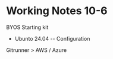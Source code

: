 # Working Notes 10-6 

BYOS Starting kit
- Ubunto 24.04 -- Configuration 

Gitrunner > AWS / Azure

